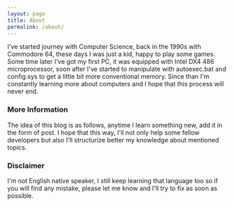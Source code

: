 ```yaml
---
layout: page
title: About
permalink: /about/
---
```


I've started journey with Computer Science, back in the 1990s with Commodore 64,
these days I was just a kid, happy to play some games. Some time later I've got my first PC,
it was equipped with Intel DX4 486 microprocessor, soon after I've started to manipulate with
autoexec.bat and config.sys to get a little bit more conventional memory. Since than I'm constantly
learning more about computers and I hope that this process will never end.

### More Information

The idea of this blog is as follows, anytime I learn something new, add it in the form of post. I hope that
this way, I'll not only help some fellow developers but also I'll structurize better my knowledge
about mentioned topics.

### Disclaimer

I'm not English native speaker, I still keep learning that language too so if you will find any mistake,
please let me know and I'll try to fix as soon as possible.
